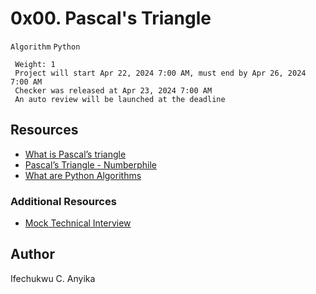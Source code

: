 # 0x00. Pascal's Triangle
 `Algorithm` `Python`
```
 Weight: 1
 Project will start Apr 22, 2024 7:00 AM, must end by Apr 26, 2024 7:00 AM
 Checker was released at Apr 23, 2024 7:00 AM
 An auto review will be launched at the deadline
```
## Resources

* [What is Pascal’s triangle](https://www.cuemath.com/algebra/pascals-triangle/)
* [Pascal’s Triangle - Numberphile](https://www.youtube.com/watch?feature=shared&v=0iMtlus-afo)
* [What are Python Algorithms](https://builtin.com/data-science/python-algorithms)

### Additional Resources

* [Mock Technical Interview](https://www.youtube.com/watch?feature=shared&v=1qw5ITr3k9E)

## Author
Ifechukwu C. Anyika
